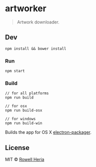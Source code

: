 # artworker

> Artwork downloader.


## Dev

```
npm install && bower install
```

### Run

```
npm start
```

### Build

```
// for all platforms
npm run build

// for osx
npm run build-osx

// for windows
npm run build-win
```

Builds the app for OS X [electron-packager](https://github.com/maxogden/electron-packager).


## License

MIT © [Rowell Heria](http://rowell.heria.uk)
